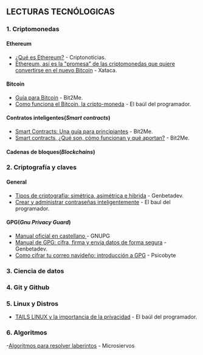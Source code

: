 ## LECTURAS TECNÓLOGICAS

### 1. Criptomonedas
#### Ethereum
- [¿Qué es Ethereum?](https://criptonoticias.com/informacion/que-es-ethereum/#axzz4iBhwtMsh) - Criptonoticias.
- [Ethereum, así es la "promesa" de las criptomonedas que quiere convertirse en el nuevo Bitcoin](https://www.xataka.com/otros/ethereum-el-nuevo-bitcoin-es-algo-mas-que-una-criptomoneda) - Xataca.

#### Bitcoin
- [Guía para Bitcoin](http://blog.bit2me.com/es/guia-bitcoin/) - Bit2Me.
- [Como funciona el Bitcoin, la cripto-moneda](https://elbauldelprogramador.com/como-funciona-el-bitcoin-la-cripto-moneda/) - El baúl del programador.

#### Contratos inteligentes(*Smart contracts*)
- [Smart Contracts: Una guía para principiantes](http://blog.bit2me.com/es/smart-contracts/) - Bit2Me.
- [Smart contracts, ¿Qué son, cómo funcionan y qué aportan?](http://blog.bit2me.com/es/que-son-los-smart-contracts//) - Bit2Me.

#### Cadenas de bloques(*Blockchains*)

### 2. Criptografía y claves
  #### General
  - [Tipos de criptografía: simétrica, asimétrica e hibrida](https://www.genbetadev.com/seguridad-informatica/tipos-de-criptografia-simetrica-asimetrica-e-hibrida) - Genbetadev.
  - [Crear y administrar contraseñas inteligentemente](https://elbauldelprogramador.com/good-passwords/) - El baul del programador.

#### GPG(*Gnu Privacy Guard*)
  - [Manual oficial en castellano ](https://www.gnupg.org/gph/es/manual/book1.html) - GNUPG
  - [Manual de GPG: cifra, firma y envía datos de forma segura](https://www.genbetadev.com/seguridad-informatica/manual-de-gpg-cifra-y-envia-datos-de-forma-segura) - Genbetadev.
  - [Como cifrar tu correo navideño: introducción a GPG]() - Psicobyte

### 3. Ciencia de datos
### 4. Git y Github
### 5. Linux y Distros
- [TAILS LINUX y la importancia de la privacidad](https://elbauldelprogramador.com/tails-linux-importancia-privacidad/) - El baúl del programador.
### 6. Algoritmos
-[Algoritmos para resolver laberintos](http://www.microsiervos.com/archivo/ordenadores/algoritmos-resolver-laberintos.html) - Microsiervos

